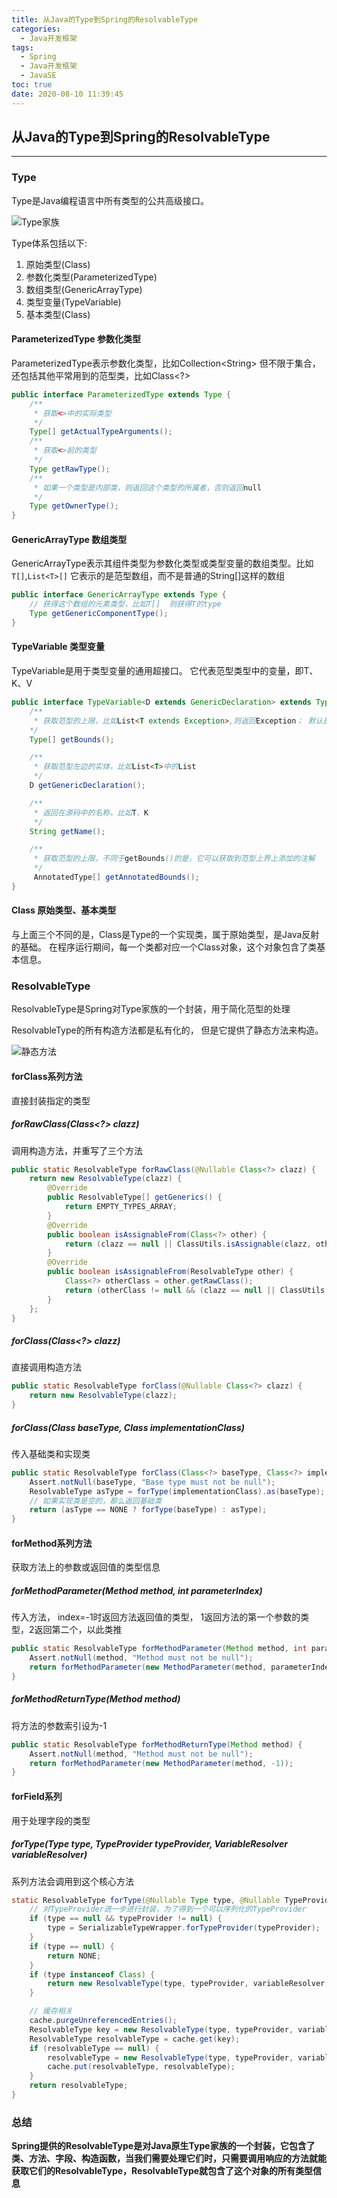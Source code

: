 ```yaml
---
title: 从Java的Type到Spring的ResolvableType
categories:
  - Java开发框架
tags:
  - Spring
  - Java开发框架
  - JavaSE
toc: true
date: 2020-08-10 11:39:45
---
```


## 从Java的Type到Spring的ResolvableType

-------------

### Type

Type是Java编程语言中所有类型的公共高级接口。

![Type家族](/Type家族.png)

Type体系包括以下: 
  1. 原始类型(Class)
  2. 参数化类型(ParameterizedType)
  3. 数组类型(GenericArrayType)
  4. 类型变量(TypeVariable)
  5. 基本类型(Class)

#### ParameterizedType 参数化类型

ParameterizedType表示参数化类型，比如Collection&lt;String&gt;
但不限于集合， 还包括其他平常用到的范型类，比如Class&lt;?&gt;

```java
public interface ParameterizedType extends Type {
    /**
     * 获取<>中的实际类型
     */
    Type[] getActualTypeArguments();
    /**
     * 获取<>前的类型
     */
    Type getRawType();
    /**
     * 如果一个类型是内部类，则返回这个类型的所属者，否则返回null
     */
    Type getOwnerType();
}
```

#### GenericArrayType 数组类型

GenericArrayType表示其组件类型为参数化类型或类型变量的数组类型。比如`T[]`,`List<T>[]`
它表示的是范型数组，而不是普通的String[]这样的数组

```java
public interface GenericArrayType extends Type {
    // 获得这个数组的元素类型，比如T[]  则获得T的type
    Type getGenericComponentType();
}
```

#### TypeVariable 类型变量

TypeVariable是用于类型变量的通用超接口。
它代表范型类型中的变量，即T、K、V

```java
public interface TypeVariable<D extends GenericDeclaration> extends Type, AnnotatedElement {
    /**
     * 获取范型的上限，比如List<T extends Exception>,则返回Exception； 默认是Object
    */
    Type[] getBounds();

    /**
     * 获取范型左边的实体，比如List<T>中的List
     */
    D getGenericDeclaration();

    /**
     * 返回在源码中的名称，比如T、K
     */
    String getName();

    /**
     * 获取范型的上限，不同于getBounds()的是，它可以获取到范型上界上添加的注解
     */
     AnnotatedType[] getAnnotatedBounds();
}
```

#### Class 原始类型、基本类型

与上面三个不同的是，Class是Type的一个实现类，属于原始类型，是Java反射的基础。
在程序运行期间，每一个类都对应一个Class对象，这个对象包含了类基本信息。

### ResolvableType

ResolvableType是Spring对Type家族的一个封装，用于简化范型的处理

ResolvableType的所有构造方法都是私有化的， 但是它提供了静态方法来构造。

![静态方法](/静态方法.png)

#### forClass系列方法

直接封装指定的类型

##### forRawClass(Class<?> clazz)

调用构造方法，并重写了三个方法

```java
public static ResolvableType forRawClass(@Nullable Class<?> clazz) {
    return new ResolvableType(clazz) {
        @Override
        public ResolvableType[] getGenerics() {
            return EMPTY_TYPES_ARRAY;
        }
        @Override
        public boolean isAssignableFrom(Class<?> other) {
            return (clazz == null || ClassUtils.isAssignable(clazz, other));
        }
        @Override
        public boolean isAssignableFrom(ResolvableType other) {
            Class<?> otherClass = other.getRawClass();
            return (otherClass != null && (clazz == null || ClassUtils.isAssignable(clazz, otherClass)));
        }
    };
}
```

##### forClass(Class<?> clazz)

直接调用构造方法

```java
public static ResolvableType forClass(@Nullable Class<?> clazz) {
    return new ResolvableType(clazz);
}
```

##### forClass(Class<?> baseType, Class<?> implementationClass)

传入基础类和实现类

```java
public static ResolvableType forClass(Class<?> baseType, Class<?> implementationClass) {
    Assert.notNull(baseType, "Base type must not be null");
    ResolvableType asType = forType(implementationClass).as(baseType);
    // 如果实现类是空的，那么返回基础类
    return (asType == NONE ? forType(baseType) : asType);
}
```

#### forMethod系列方法

获取方法上的参数或返回值的类型信息

##### forMethodParameter(Method method, int parameterIndex)

传入方法， index=-1时返回方法返回值的类型， 1返回方法的第一个参数的类型，2返回第二个，以此类推

```java
public static ResolvableType forMethodParameter(Method method, int parameterIndex) {
    Assert.notNull(method, "Method must not be null");
    return forMethodParameter(new MethodParameter(method, parameterIndex));
}
```

##### forMethodReturnType(Method method)

将方法的参数索引设为-1

```java
public static ResolvableType forMethodReturnType(Method method) {
    Assert.notNull(method, "Method must not be null");
    return forMethodParameter(new MethodParameter(method, -1));
}
```

#### forField系列

用于处理字段的类型

##### forType(Type type, TypeProvider typeProvider, VariableResolver variableResolver)

系列方法会调用到这个核心方法

```java
static ResolvableType forType(@Nullable Type type, @Nullable TypeProvider typeProvider, @Nullable VariableResolver variableResolver) {
    // 对TypeProvider进一步进行封装，为了得到一个可以序列化的TypeProvider
    if (type == null && typeProvider != null) {
        type = SerializableTypeWrapper.forTypeProvider(typeProvider);
    }
    if (type == null) {
        return NONE;
    }
    if (type instanceof Class) {
        return new ResolvableType(type, typeProvider, variableResolver, (ResolvableType) null);
    }

    // 缓存相关
    cache.purgeUnreferencedEntries();
    ResolvableType key = new ResolvableType(type, typeProvider, variableResolver);
    ResolvableType resolvableType = cache.get(key);
    if (resolvableType == null) {
        resolvableType = new ResolvableType(type, typeProvider, variableResolver, key.hash);
        cache.put(resolvableType, resolvableType);
    }
    return resolvableType;
}
```

### 总结

**Spring提供的ResolvableType是对Java原生Type家族的一个封装，它包含了类、方法、字段、构造函数，当我们需要处理它们时，只需要调用响应的方法就能获取它们的ResolvableType，ResolvableType就包含了这个对象的所有类型信息**






